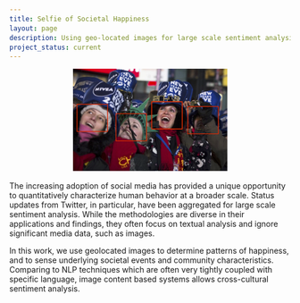 ```yaml
---
title: Selfie of Societal Happiness
layout: page
description: Using geo-located images for large scale sentiment analysis.
project_status: current
---
```



<div align="center">
    <img src="/files/images/twitter-image.png" alt="Twitter New Year Eve image" width="55%"/>
</div>


The increasing adoption of social media has provided a unique opportunity to
quantitatively characterize human behavior at a broader scale. Status updates
from Twitter, in particular, have been aggregated for large scale sentiment
analysis. While the methodologies are diverse in their applications and findings,
they often focus on textual analysis and ignore significant media data, such as
images.

In this work, we use geolocated images to determine patterns of happiness,
and to sense underlying societal events and community characteristics. Comparing to
NLP techniques which are often very tightly coupled with specific language,
image content based systems allows cross-cultural sentiment analysis.

